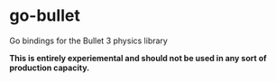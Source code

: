# go-bullet
Go bindings for the Bullet 3 physics library

**This is entirely experiemental and should not be used in any sort of production capacity.**
